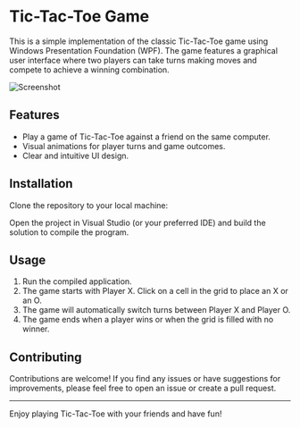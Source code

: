 # Tic-Tac-Toe Game

This is a simple implementation of the classic Tic-Tac-Toe game using Windows Presentation Foundation (WPF). The game features a graphical user interface where two players can take turns making moves and compete to achieve a winning combination.

![Screenshot](screenshot.png) <!-- If you have a screenshot, add it here -->

## Features

- Play a game of Tic-Tac-Toe against a friend on the same computer.
- Visual animations for player turns and game outcomes.
- Clear and intuitive UI design.

## Installation

Clone the repository to your local machine:

Open the project in Visual Studio (or your preferred IDE) and build the solution to compile the program.

## Usage

1. Run the compiled application.
2. The game starts with Player X. Click on a cell in the grid to place an X or an O.
3. The game will automatically switch turns between Player X and Player O.
4. The game ends when a player wins or when the grid is filled with no winner.

## Contributing

Contributions are welcome! If you find any issues or have suggestions for improvements, please feel free to open an issue or create a pull request.

---

Enjoy playing Tic-Tac-Toe with your friends and have fun!

